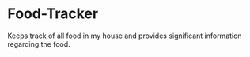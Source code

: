 # Food-Tracker
Keeps track of all food in my house and provides significant information regarding the food.
